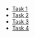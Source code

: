 * [Task 1](https://github.com/Stokwel/auto1/tree/Task-1)
* [Task 2](https://github.com/Stokwel/auto1/tree/Task-2)
* [Task 3](https://github.com/Stokwel/auto1/tree/Task-3)
* [Task 4](https://github.com/Stokwel/auto1/blob/Task-4/BananasMarketplace.md)
